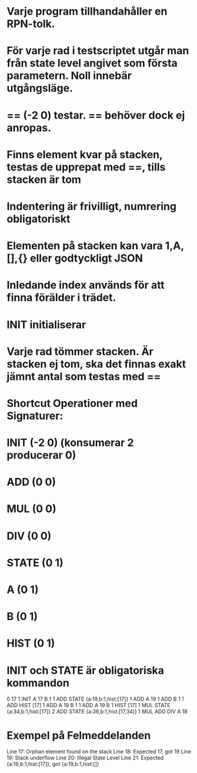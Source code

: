 # Varje program tillhandahåller en RPN-tolk.
# För varje rad i testscriptet utgår man från state level angivet som första parametern. Noll innebär utgångsläge.
# == (-2 0) testar. == behöver dock ej anropas.
# Finns element kvar på stacken, testas de upprepat med ==, tills stacken är tom
# Indentering är frivilligt, numrering obligatoriskt
# Elementen på stacken kan vara 1,A,[],{} eller godtyckligt JSON

# Inledande index används för att finna förälder i trädet.
# INIT initialiserar

# Varje rad tömmer stacken. Är stacken ej tom, ska det finnas exakt jämnt antal som testas med ==

# Shortcut Operationer med Signaturer:

# INIT (-2 0) (konsumerar 2 producerar 0)
# ADD (0 0)
# MUL (0 0)
# DIV (0 0)
# STATE (0 1)
# A (0 1)
# B (0 1)
# HIST (0 1)

# INIT och STATE är obligatoriska kommandon

0 17 1 INIT A 17 B 1
	1 ADD STATE {a:19,b:1,hist:[17]}
	1 ADD A 19
	1 ADD B 1
	1 ADD HIST [17]
	1 ADD A 19 B 1
	1 ADD A 19 B 1 HIST [17]
	1 MUL STATE {a:34,b:1,hist:[17]}
		2 ADD STATE {a:36,b:1,hist:[17,34]}
	1 MUL ADD DIV A 18

# Exempel på Felmeddelanden

Line 17: Orphan element found on the stack
Line 18: Expected 17, got 19
Line 19: Stack underflow
Line 20: Illegal State Level
Line 21: Expected {a:19,b:1,hist:[17]}, got {a:19,b:1,hist:[]}
